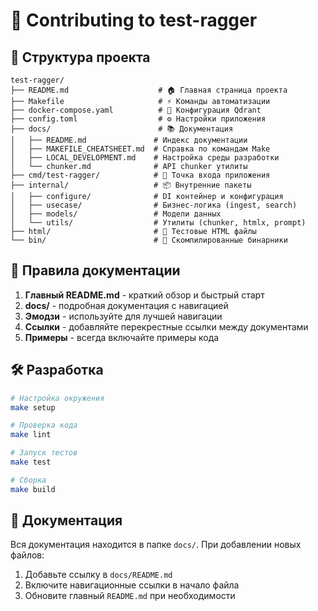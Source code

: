 # 🤝 Contributing to test-ragger

## 📁 Структура проекта

```
test-ragger/
├── README.md                    # 🏠 Главная страница проекта
├── Makefile                     # ⚡ Команды автоматизации  
├── docker-compose.yaml          # 🐳 Конфигурация Qdrant
├── config.toml                  # ⚙️ Настройки приложения
├── docs/                        # 📚 Документация
│   ├── README.md               # Индекс документации
│   ├── MAKEFILE_CHEATSHEET.md  # Справка по командам Make
│   ├── LOCAL_DEVELOPMENT.md    # Настройка среды разработки
│   └── chunker.md              # API chunker утилиты
├── cmd/test-ragger/            # 🚀 Точка входа приложения
├── internal/                   # 📦 Внутренние пакеты
│   ├── configure/              # DI контейнер и конфигурация
│   ├── usecase/                # Бизнес-логика (ingest, search)
│   ├── models/                 # Модели данных
│   └── utils/                  # Утилиты (chunker, htmlx, prompt)
├── html/                       # 📄 Тестовые HTML файлы
└── bin/                        # 🔨 Скомпилированные бинарники
```

## 📝 Правила документации

1. **Главный README.md** - краткий обзор и быстрый старт
2. **docs/** - подробная документация с навигацией
3. **Эмодзи** - используйте для лучшей навигации
4. **Ссылки** - добавляйте перекрестные ссылки между документами
5. **Примеры** - всегда включайте примеры кода

## 🛠️ Разработка

```bash
# Настройка окружения
make setup

# Проверка кода
make lint

# Запуск тестов  
make test

# Сборка
make build
```

## 📖 Документация

Вся документация находится в папке `docs/`. При добавлении новых файлов:
1. Добавьте ссылку в `docs/README.md`
2. Включите навигационные ссылки в начало файла
3. Обновите главный `README.md` при необходимости

